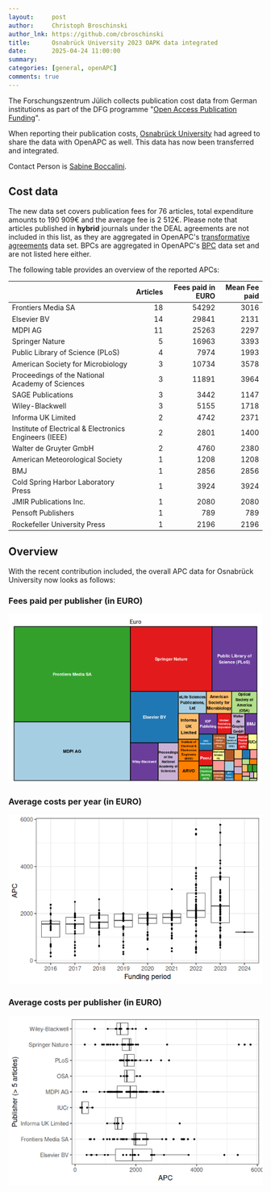 ```yaml
---
layout:     post
author:     Christoph Broschinski
author_lnk: https://github.com/cbroschinski
title:      Osnabrück University 2023 OAPK data integrated
date:       2025-04-24 11:00:00
summary:    
categories: [general, openAPC]
comments: true
---
```





The Forschungszentrum Jülich collects publication cost data from German institutions as part of the DFG programme "[Open Access Publication Funding](https://www.fz-juelich.de/en/zb/open-science/open-access/monitoring-dfg-oa-publication-funding)".

When reporting their publication costs, [Osnabrück University](https://www.uni-osnabrueck.de/en/home.html) had agreed to share the data with OpenAPC as well. This data has now been transferred and integrated.

Contact Person is [Sabine Boccalini](mailto:edocs@ub.uni-osnabrueck.de).

## Cost data



The new data set covers publication fees for 76 articles, total expenditure amounts to 190 909€ and the average fee is 2 512€. Please note that articles published in **hybrid** journals under the DEAL agreements are not included in this list, as they are aggregated in OpenAPC's [transformative agreements](https://github.com/OpenAPC/openapc-de/tree/master/data/transformative_agreements) data set. BPCs are aggregated in OpenAPC's [BPC](https://github.com/OpenAPC/openapc-de/blob/master/data/bpc.csv) data set and are not listed here either.

The following table provides an overview of the reported APCs: 



|                                                       | Articles| Fees paid in EURO| Mean Fee paid|
|:------------------------------------------------------|--------:|-----------------:|-------------:|
|Frontiers Media SA                                     |       18|             54292|          3016|
|Elsevier BV                                            |       14|             29841|          2131|
|MDPI AG                                                |       11|             25263|          2297|
|Springer Nature                                        |        5|             16963|          3393|
|Public Library of Science (PLoS)                       |        4|              7974|          1993|
|American Society for Microbiology                      |        3|             10734|          3578|
|Proceedings of the National Academy of Sciences        |        3|             11891|          3964|
|SAGE Publications                                      |        3|              3442|          1147|
|Wiley-Blackwell                                        |        3|              5155|          1718|
|Informa UK Limited                                     |        2|              4742|          2371|
|Institute of Electrical & Electronics Engineers (IEEE) |        2|              2801|          1400|
|Walter de Gruyter GmbH                                 |        2|              4760|          2380|
|American Meteorological Society                        |        1|              1208|          1208|
|BMJ                                                    |        1|              2856|          2856|
|Cold Spring Harbor Laboratory Press                    |        1|              3924|          3924|
|JMIR Publications Inc.                                 |        1|              2080|          2080|
|Pensoft Publishers                                     |        1|               789|           789|
|Rockefeller University Press                           |        1|              2196|          2196|



## Overview

With the recent contribution included, the overall APC data for Osnabrück University now looks as follows:

### Fees paid per publisher (in EURO)

![plot of chunk tree_osnabrueck_2025_04_24_full](/figure/tree_osnabrueck_2025_04_24_full-1.png)

###  Average costs per year (in EURO)

![plot of chunk box_osnabrueck_2025_04_24_year_full](/figure/box_osnabrueck_2025_04_24_year_full-1.png)

###  Average costs per publisher (in EURO)

![plot of chunk box_osnabrueck_2025_04_24_publisher_full](/figure/box_osnabrueck_2025_04_24_publisher_full-1.png)

